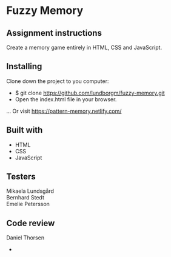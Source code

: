 # Fuzzy Memory

## Assignment instructions

Create a memory game entirely in HTML, CSS and JavaScript.

## Installing

Clone down the project to you computer:
* $ git clone https://github.com/lundborgm/fuzzy-memory.git
* Open the index.html file in your browser.

... Or visit https://pattern-memory.netlify.com/

## Built with

* HTML
* CSS
* JavaScript

## Testers

Mikaela Lundsgård<br>
Bernhard Stedt<br>
Emelie Petersson

## Code review

Daniel Thorsen

* 